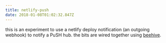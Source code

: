 ```yaml
---
title: netlify-push
date: 2018-01-08T01:02:32.847Z
---
```

this is an experiment to use a netlify deploy notification (an outgoing webhook) to notify a PuSH hub. the bits are wired together using [beehive](https://github.com/muesli/beehive).
